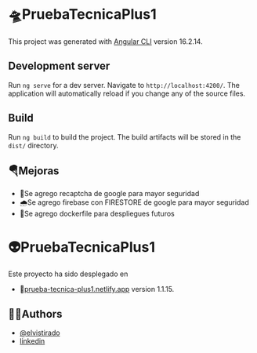 # 🛸PruebaTecnicaPlus1

This project was generated with [Angular CLI](https://github.com/angular/angular-cli) version 16.2.14.

## Development server

Run `ng serve` for a dev server. Navigate to `http://localhost:4200/`. The application will automatically reload if you change any of the source files.

## Build

Run `ng build` to build the project. The build artifacts will be stored in the `dist/` directory.
## 🪂Mejoras 
* 🧱Se agrego recaptcha de google para mayor seguridad 
* 🌧️Se agrego firebase con FIRESTORE  de google para mayor seguridad 
* 🐋Se agrego dockerfile para despliegues futuros

# 👽PruebaTecnicaPlus1

Este proyecto ha sido desplegado en 
* 🚀[prueba-tecnica-plus1.netlify.app](https://main--prueba-tecnica-plus1.netlify.app/) version 1.1.15.

## 👨‍🚀Authors

- [@elvistirado](https://www.elvis.tirado.com)
- [linkedin]([https://www.elvis.tirado.com](https://www.linkedin.com/in/elvis-tirado-466259174/))
